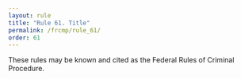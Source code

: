 ```yaml
---
layout: rule
title: "Rule 61. Title"
permalink: /frcmp/rule_61/
order: 61
---
```


These rules may be known and cited as the Federal Rules of Criminal Procedure.
